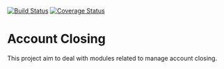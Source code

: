 [![Build Status](https://travis-ci.org/OCA/account-closing.svg?branch=6.1)](https://travis-ci.org/OCA/account-closing)
[![Coverage Status](https://img.shields.io/coveralls/OCA/account-closing.svg)](https://coveralls.io/r/OCA/account-closing?branch=6.1)

Account Closing
===============

This project aim to deal with modules related to manage account closing.
